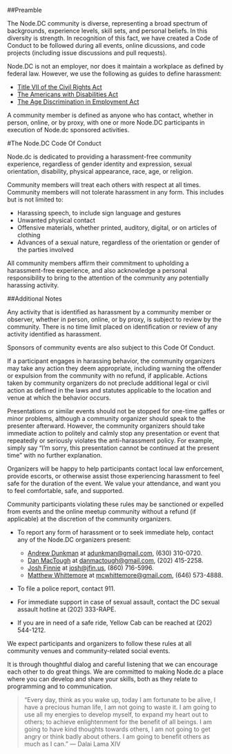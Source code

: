 ##Preamble

The Node.DC community is diverse, representing a broad spectrum of backgrounds, experience levels, skill sets, and personal beliefs. In this diversity is strength.  In recognition of this fact, we have created a Code of Conduct to be followed during all events, online dicussions, and code projects (including issue discussions and pull requests).

Node.DC is not an employer, nor does it maintain a workplace as defined by federal law.  However, we use the following as guides to define harassment:

* [Title VII of the Civil Rights Act](http://www.eeoc.gov/laws/statutes/titlevii.cfm)
* [The Americans with Disabilities Act](http://www.ada.gov/pubs/adastatute08.htm)
* [The Age Discrimination in Employment Act](http://www.eeoc.gov/laws/statutes/adea.cfm)

A community member is defined as anyone who has contact, whether in person, online, or by proxy, with one or more Node.DC participants in execution of Node.dc sponsored activities.

#The Node.DC Code Of Conduct

Node.dc is dedicated to providing a harassment-free community experience, regardless of gender identity and expression, sexual orientation, disability, physical appearance, race, age, or religion.

Community members will treat each others with respect at all times.  Community members will not tolerate harassment in any form.  This includes but is not limited to:

* Harassing speech, to include sign language and gestures
* Unwanted physical contact
* Offensive materials, whether printed, auditory, digital, or on articles of clothing
* Advances of a sexual nature, regardless of the orientation or gender of the parties involved

All community members affirm their commitment to upholding a harassment-free experience, and also acknowledge a personal responsibility to bring to the attention of the community any potentially harassing activity.

##Additional Notes

Any activity that is identified as harassment by a community member or observer, whether in person, online, or by proxy, is subject to review by the community.  There is no time limit placed on identification or review of any activity identified as harassment.

Sponsors of community events are also subject to this Code Of Conduct.

If a participant engages in harassing behavior, the community organizers may take any action they deem appropriate, including warning the offender or expulsion from the community with no refund, if applicable.  Actions taken by community organizers do not preclude additional legal or civil action as defined in the laws and statutes applicable to the location and venue at which the behavior occurs.

Presentations or similar events should not be stopped for one-time gaffes or minor problems, although a community organizer should speak to the presenter afterward. However, the community organizers should take immediate action to politely and calmly stop any presentation or event that repeatedly or seriously violates the anti-harassment policy. For example, simply say “I’m sorry, this presentation cannot be continued at the present time” with no further explanation.

Organizers will be happy to help participants contact local law enforcement, provide escorts, or otherwise assist those experiencing harassment to feel safe for the duration of the event. We value your attendance, and want you to feel comfortable, safe, and supported.

Community participants violating these rules may be sanctioned or expelled from events and the online meetup community without a refund (if applicable) at the discretion of the community organizers.

- To report any form of harassment or to seek immediate help, contact any of the Node.DC organizers present:

  - [Andrew Dunkman](http://www.meetup.com/node-dc/members/17692571/) at adunkman@gmail.com, (630) 310-0720.
  - [Dan MacTough](http://www.meetup.com/node-dc/members/55166232/) at danmactough@gmail.com, (202) 415-2258.
  - [Josh Finnie](http://www.meetup.com/node-dc/members/26710252/) at josh@jfin.us, (860) 716-5996.
  - [Matthew Whittemore](http://www.meetup.com/node-dc/members/10832656/) at mcwhittemore@gmail.com, (646) 573-4888.

- To file a police report, contact 911.

- For immediate support in case of sexual assault, contact the DC sexual assault hotline at (202) 333-RAPE.

- If you are in need of a safe ride, Yellow Cab can be reached at (202) 544-1212.

We expect participants and organizers to follow these rules at all community venues and community-related social events.

It is through thoughtful dialog and careful listening that we can encourage each other to do great things. We are committed to making Node.dc a place where you can develop and share your skills, both as they relate to programming and to communication.

> “Every day, think as you wake up, today I am fortunate to be alive, I have a precious human life, I am not going to waste it. I am going to use all my energies to develop myself, to expand my heart out to others; to achieve enlightenment for the benefit of all beings. I am going to have kind thoughts towards others, I am not going to get angry or think badly about others. I am going to benefit others as much as I can.” ― Dalai Lama XIV
